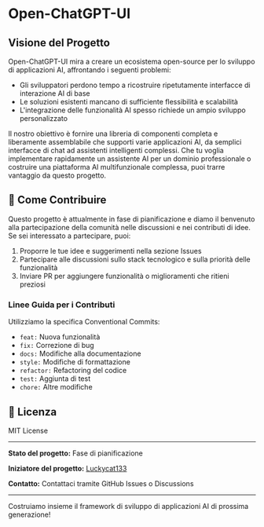 # Open-ChatGPT-UI

## Visione del Progetto

Open-ChatGPT-UI mira a creare un ecosistema open-source per lo sviluppo di applicazioni AI, affrontando i seguenti problemi:

- Gli sviluppatori perdono tempo a ricostruire ripetutamente interfacce di interazione AI di base
- Le soluzioni esistenti mancano di sufficiente flessibilità e scalabilità
- L'integrazione delle funzionalità AI spesso richiede un ampio sviluppo personalizzato

Il nostro obiettivo è fornire una libreria di componenti completa e liberamente assemblabile che supporti varie applicazioni AI, da semplici interfacce di chat ad assistenti intelligenti complessi. Che tu voglia implementare rapidamente un assistente AI per un dominio professionale o costruire una piattaforma AI multifunzionale complessa, puoi trarre vantaggio da questo progetto.

## 🤝 Come Contribuire

Questo progetto è attualmente in fase di pianificazione e diamo il benvenuto alla partecipazione della comunità nelle discussioni e nei contributi di idee. Se sei interessato a partecipare, puoi:

1. Proporre le tue idee e suggerimenti nella sezione Issues
2. Partecipare alle discussioni sullo stack tecnologico e sulla priorità delle funzionalità
3. Inviare PR per aggiungere funzionalità o miglioramenti che ritieni preziosi

### Linee Guida per i Contributi

Utilizziamo la specifica Conventional Commits:
- `feat:` Nuova funzionalità
- `fix:` Correzione di bug
- `docs:` Modifiche alla documentazione
- `style:` Modifiche di formattazione
- `refactor:` Refactoring del codice
- `test:` Aggiunta di test
- `chore:` Altre modifiche

## 📄 Licenza

MIT License

---

**Stato del progetto:** Fase di pianificazione

**Iniziatore del progetto:** [Luckycat133](https://github.com/Luckycat133)

**Contatto:** Contattaci tramite GitHub Issues o Discussions

---

Costruiamo insieme il framework di sviluppo di applicazioni AI di prossima generazione!
